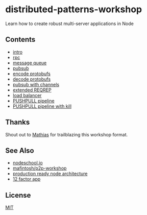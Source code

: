 # distributed-patterns-workshop
Learn how to create robust multi-server applications in Node

## Contents
- [intro](00.html)
- [rpc](01.html)
- [message queue](02.html)
- [pubsub](03.html)
- [encode protobufs](04.html)
- [decode protobufs](05.html)
- [pubsub with channels]()
- [extended REQREP]()
- [load balancer]()
- [PUSHPULL pipeline]()
- [PUSHPULL pipeline with kill]()

## Thanks
Shout out to [Mathias](https://github.com/mafintosh) for trailblazing this
workshop format.

## See Also
- [nodeschool.io](https://nodeschool.io)
- [mafintosh/p2p-workshop](https://github.com/mafintosh/p2p-workshop)
- [production ready node architecture](https://www.youtube.com/watch?v=9Qg9q5ABsvE)
- [12 factor app](http://12factor.net/)

## License
[MIT](https://tldrlegal.com/license/mit-license)

[log]: https://engineering.linkedin.com/distributed-systems/log-what-every-software-engineer-should-know-about-real-time-datas-unifying
